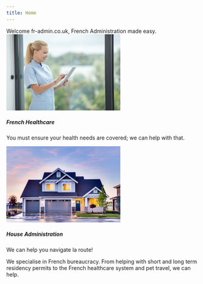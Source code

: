 ```yaml
---
title: Home
---
```

<section>
Welcome fr-admin.co.uk, French Administration made easy.   
</section>
<div class="row">
<div class="col-12 col-sm-6">
<div class="card mx-auto mb-3">
<img class="card-img-top" style="object-fit:cover" src="res/nurse.jpg" alt="Picture of a nurse." height="200px">
<div class="card-body">
<h5 class="card-title">French Healthcare</h5>
<p class="card-text">You must ensure your health needs are covered; we can help with that.</p>
</div>
</div>
</div>
<div class="col-12 col-sm-6">
<div class="card mx-auto mb-3">
<img class="card-img-top" style="object-fit:cover" src="res/house.jpg" alt="Picture of a house." height="200px">
<div class="card-body">
<h5 class="card-title">House Administration</h5>
<p class="card-text">We can help you navigate la route!</p>
</div>
</div>
</div>
</div>
<section>
We specialise in French bureaucracy. 
From helping with short and long term residency permits to the French healthcare system and pet travel, we can
help. 
</section>
